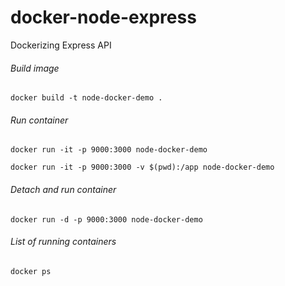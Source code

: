 # docker-node-express
Dockerizing Express API

###### Build image
`docker build -t node-docker-demo .`

###### Run container
`docker run -it -p 9000:3000 node-docker-demo`

`docker run -it -p 9000:3000 -v $(pwd):/app node-docker-demo`


###### Detach and run container
`docker run -d -p 9000:3000 node-docker-demo`

###### List of running containers
`docker ps`

